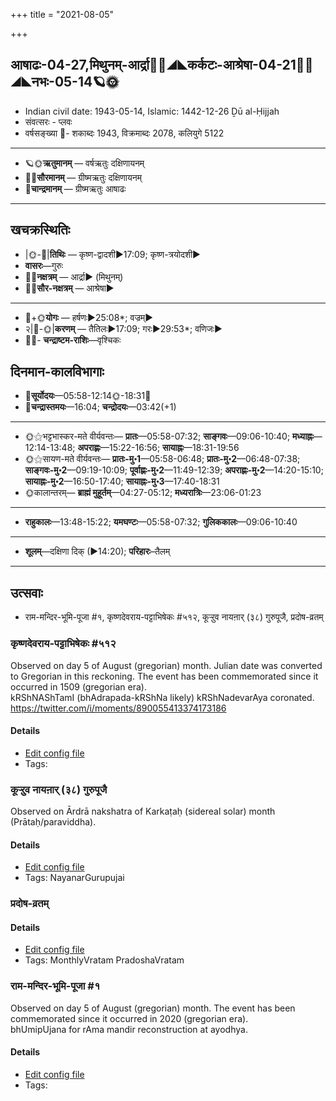 +++
title = "2021-08-05"

+++
## आषाढः-04-27,मिथुनम्-आर्द्रा🌛🌌◢◣कर्कटः-आश्रेषा-04-21🌌🌞◢◣नभः-05-14🪐🌞
- Indian civil date: 1943-05-14, Islamic: 1442-12-26 Ḏū al-Ḥijjah
- संवत्सरः - प्लवः
- वर्षसङ्ख्या 🌛- शकाब्दः 1943, विक्रमाब्दः 2078, कलियुगे 5122
___________________
- 🪐🌞**ऋतुमानम्** — वर्षऋतुः दक्षिणायनम्
- 🌌🌞**सौरमानम्** — ग्रीष्मऋतुः दक्षिणायनम्
- 🌛**चान्द्रमानम्** — ग्रीष्मऋतुः आषाढः
___________________


## खचक्रस्थितिः
- |🌞-🌛|**तिथिः** — कृष्ण-द्वादशी►17:09; कृष्ण-त्रयोदशी►  
- **वासरः**—गुरुः  
- 🌌🌛**नक्षत्रम्** — आर्द्रा► (मिथुनम्)  
- 🌌🌞**सौर-नक्षत्रम्** — आश्रेषा►  
___________________
- 🌛+🌞**योगः** — हर्षणः►25:08*; वज्रम्►  
- २|🌛-🌞|**करणम्** — तैतिलः►17:09; गरः►29:53*; वणिजः►  
- 🌌🌛- **चन्द्राष्टम-राशिः**—वृश्चिकः  


## दिनमान-कालविभागाः
- 🌅**सूर्योदयः**—05:58-12:14🌞️-18:31🌇  
- 🌛**चन्द्रास्तमयः**—16:04; **चन्द्रोदयः**—03:42(+1)  
___________________
- 🌞⚝भट्टभास्कर-मते वीर्यवन्तः— **प्रातः**—05:58-07:32; **साङ्गवः**—09:06-10:40; **मध्याह्नः**—12:14-13:48; **अपराह्णः**—15:22-16:56; **सायाह्नः**—18:31-19:56  
- 🌞⚝सायण-मते वीर्यवन्तः— **प्रातः-मु॰1**—05:58-06:48; **प्रातः-मु॰2**—06:48-07:38; **साङ्गवः-मु॰2**—09:19-10:09; **पूर्वाह्णः-मु॰2**—11:49-12:39; **अपराह्णः-मु॰2**—14:20-15:10; **सायाह्नः-मु॰2**—16:50-17:40; **सायाह्नः-मु॰3**—17:40-18:31  
- 🌞कालान्तरम्— **ब्राह्मं मुहूर्तम्**—04:27-05:12; **मध्यरात्रिः**—23:06-01:23  
___________________
- **राहुकालः**—13:48-15:22; **यमघण्टः**—05:58-07:32; **गुलिककालः**—09:06-10:40  
___________________
- **शूलम्**—दक्षिणा दिक् (►14:20); **परिहारः**–तैलम्  
___________________

## उत्सवाः
- राम-मन्दिर-भूमि-पूजा #१, कृष्णदेवराय-पट्टाभिषेकः #५१२, कूऱ्ऱुव नायऩार् (३८) गुरुपूजै, प्रदोष-व्रतम्
### कृष्णदेवराय-पट्टाभिषेकः #५१२

Observed on day 5 of August (gregorian) month. Julian date was converted to Gregorian in this reckoning. The event has been commemorated since it occurred in 1509 (gregorian era).  
kRShNAShTamI (bhAdrapada-kRShNa likely) kRShNadevarAya coronated. https://twitter.com/i/moments/890055413374173186

#### Details
- [Edit config file](https://github.com/jyotisham/adyatithi/tree/master/mahApuruSha/xatra-later/gregorian/day/08/05/kRShNadevarAya-paTTAbhiShekaH.toml)
- Tags: 


### कूऱ्ऱुव नायऩार् (३८) गुरुपूजै

Observed on Ārdrā nakshatra of Karkaṭaḥ (sidereal solar) month (Prātaḥ/paraviddha). 

#### Details
- [Edit config file](https://github.com/jyotisham/adyatithi/tree/master/mahApuruSha/nAyanAr/sidereal_solar_month/nakshatra/04/06/kUr2r2uva%20nAyan2Ar%20%2838%29%20gurupUjai.toml)
- Tags: NayanarGurupujai


### प्रदोष-व्रतम्



#### Details
- [Edit config file](https://github.com/jyotisham/adyatithi/tree/master/time_focus/monthly/pradoSha/description_only/pradOSa-vratam.toml)
- Tags: MonthlyVratam PradoshaVratam


### राम-मन्दिर-भूमि-पूजा #१

Observed on day 5 of August (gregorian) month. The event has been commemorated since it occurred in 2020 (gregorian era).  
bhUmipUjana for rAma mandir reconstruction at ayodhya.

#### Details
- [Edit config file](https://github.com/jyotisham/adyatithi/tree/master/mahApuruSha/xatra-later/gregorian/day/08/05/rAma-mandira-bhUmi-pUjA.toml)
- Tags: 


